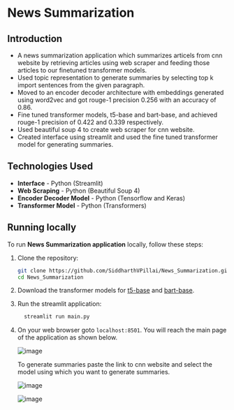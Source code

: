 # News Summarization

## Introduction
- A news summarization application which summarizes articels from cnn website by retrieving articles using web scraper and feeding those articles to our finetuned transformer models.
- Used topic representation to generate summaries by selecting top k import sentences from the given paragraph.
- Moved to an encoder decoder architecture with embeddings generated using word2vec and got rouge-1 precision 0.256 with an accuracy of 0.86.
- Fine tuned transformer models, t5-base and bart-base, and achieved rouge-1 precision of 0.422 and 0.339 respectively.
- Used beautiful soup 4 to create web scraper for cnn website.
- Created interface using streamlit and used the fine tuned transformer model for generating summaries. 


## Technologies Used
- **Interface** - Python (Streamlit)
- **Web Scraping** - Python (Beautiful Soup 4)
- **Encoder Decoder Model** - Python (Tensorflow and Keras) 
- **Transformer Model** - Python (Transformers)

## Running locally
To run **News Summarization application** locally, follow these steps:
1. Clone the repository:
   
   ```bash
   git clone https://github.com/SiddharthVPillai/News_Summarization.git
   cd News_Summarization
   ```

2. Download the transformer models for [t5-base](https://www.kaggle.com/models/siddharth050/t5-fine-tuned) and [bart-base](https://www.kaggle.com/models/siddharth050/bart-fine-tuned).
  
3. Run the streamlit application:
   
    ```bash
      streamlit run main.py
    ```

4. On your web browser goto `localhost:8501`. You will reach the main page of the application as shown below.

   ![image](https://github.com/SiddharthVPillai/News_Summarization/assets/68557526/28295d68-8c94-46e8-93e4-1d450819b8e4)

   To generate summaries paste the link to cnn website and select the model using which you want to generate summaries.

   ![image](https://github.com/SiddharthVPillai/News_Summarization/assets/68557526/ccf3d7ee-94ee-4e16-a01e-cd32ca0a8d37)
  
   ![image](https://github.com/SiddharthVPillai/News_Summarization/assets/68557526/46c795d4-0523-47e3-a3e0-0ca2fefda332)
   
  
